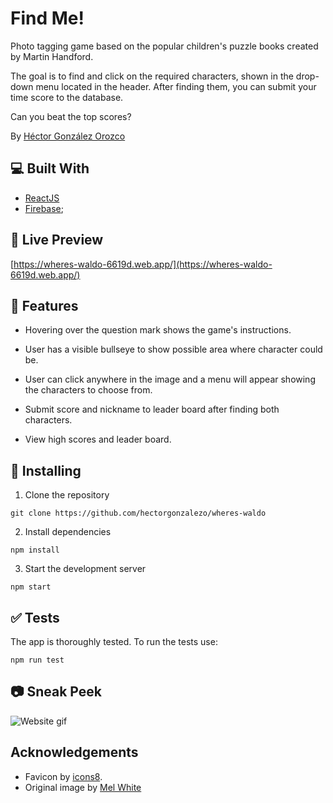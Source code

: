 # Find Me!

Photo tagging game based on the popular children's puzzle books created by Martin Handford.

The goal is to find and click on the required characters, shown in the drop-down menu located in the header. After finding them, you can submit your time score to the database.

Can you beat the top scores?

By [Héctor González Orozco](https://github.com/hectorgonzalezo)

## :computer: Built With

* [ReactJS](https://reactjs.org/)
* [Firebase](https://firebase.google.com/);

## :ferris_wheel: Live Preview

[https://wheres-waldo-6619d.web.app/](https://wheres-waldo-6619d.web.app/)

## :rocket: Features

- Hovering over the question mark shows the game's instructions.

- User has a visible bullseye to show possible area where character could be.

- User can click anywhere in the image and a menu will appear showing the characters to choose from.

- Submit score and nickname to leader board after finding both characters.

- View high scores and leader board.

## :construction: Installing

1. Clone the repository

`git clone https://github.com/hectorgonzalezo/wheres-waldo`

2. Install dependencies

`npm install`

3. Start the development server

`npm start`


## :white_check_mark: Tests

The app is thoroughly tested. To run the tests use:

`npm run test`

## :camera: Sneak Peek

![Website gif](./src/assets/website.gif)

## Acknowledgements

- Favicon by [icons8](https://icons8.com/).
- Original image by [Mel White](https://classicexhibits.com/tradeshow-blog/author/mel/)
